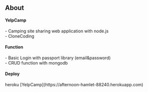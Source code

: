 <h2>About</h2>  

<h4>YelpCamp</h4>
- Camping site sharing web application with node.js<br>  
- CloneCoding<br>  
  
<h4>Function</h4>  
- Basic Login with passport library (email&password)<br>  
- CRUD function with mongodb<br>  
  
<h4>Deploy</h4>  
heroku [YelpCamp](https://afternoon-hamlet-88240.herokuapp.com)  
